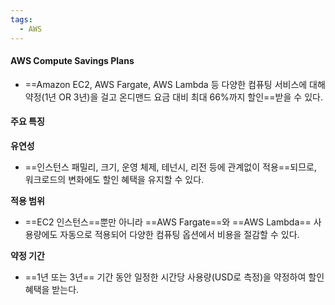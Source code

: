 ```yaml
---
tags:
  - AWS
---
```


#### AWS Compute Savings Plans

- ==Amazon EC2, AWS Fargate, AWS Lambda 등 다양한 컴퓨팅 서비스에 대해 약정(1년 OR 3년)을 걸고 온디맨드 요금 대비 최대 66%까지 할인==받을 수 있다.


#### 주요 특징

**유연성**
- ==인스턴스 패밀리, 크기, 운영 체제, 테넌시, 리전 등에 관계없이 적용==되므로, 
  워크로드의 변화에도 할인 혜택을 유지할 수 있다.

**적용 범위** 
- ==EC2 인스턴스==뿐만 아니라 ==AWS Fargate==와 ==AWS Lambda== 사용량에도 자동으로 적용되어
  다양한 컴퓨팅 옵션에서 비용을 절감할 수 있다.
    
**약정 기간**
- ==1년 또는 3년== 기간 동안 일정한 시간당 사용량(USD로 측정)을 약정하여 할인 혜택을 받는다.